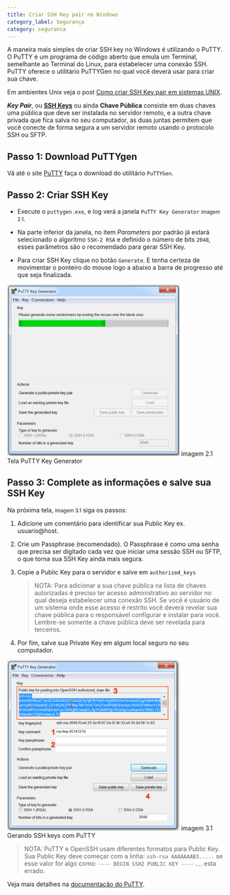 ```yaml
---
title: Criar SSH Key pair no Windows
category_label: Segurança
category: seguranca
---
```


A maneira mais simples de criar SSH key no Windows é utilizando o PuTTY. O PuTTY é um programa de código aberto que emula um Terminal, semelhante ao Terminal do Linux, para estabelecer uma conexão SSH. PuTTY oferece o utilitário PuTTYGen no qual você deverá usar para criar sua chave.

Em ambientes Unix veja o post [Como criar SSH Key pair em sistemas UNIX][1].

***Key Pair***, ou [**SSH Keys**][2] ou ainda **Chave Pública** consiste em duas chaves uma pública que deve ser instalada no servidor remoto, e a outra chave privada que fica salva no seu computador, as duas juntas permitem que você conecte de forma segura a um servidor remoto usando o protocolo SSH ou SFTP.

## Passo 1: Download PuTTYgen
Vá até o site [PuTTY][gen] faça o download do utilitário `PuTTYGen`.

## Passo 2: Criar SSH Key
- Execute o `puttygen.exe`, e log verá a janela `PuTTY Key Generator` <small>imagem 2.1</small>.

- Na parte inferior da janela, no item *Parameters* por padrão já estará selecionado o algoritmo `SSH-2 RSA` e definido o número de bits `2048`, esses parâmetros são o recomendado para gerar SSH Key.

- Para criar SSH Key clique no botão `Generate`. E tenha certeza de movimentar o ponteiro do mouse logo a abaixo a barra de progresso até que seja finalizada.

<div class="img-wrap text-center">
<img src="/images/2014/12/putty-1.jpg" alt="Tela PuTTY Key Generator" title="Tela PuTTY Key Generator" class="img-thumbnail" width="400">
<span>imagem 2.1 Tela PuTTY Key Generator</span>
</div>

## Passo 3: Complete as informações e salve sua SSH Key

Na próxima tela, <small>imagem 3.1</small> siga os passos:

1. Adicione um comentário para identificar sua Public Key ex. usuario@host.
 
2. Crie um Passphrase (recomendado). O Passphrase é como uma senha que precisa ser digitado cada vez que iniciar uma sessão SSH ou SFTP, o que torna sua SSH Key ainda mais segura.

3. Copie a Public Key para o servidor e salve em `authorized_keys`
	> NOTA: Para adicionar a sua chave pública na lista de chaves autorizadas é preciso ter acesso administrativo ao servidor no qual deseja estabelecer uma conexão SSH. Se você é usuário de um sistema onde esse acesso é restrito você deverá revelar sua chave pública para o responsável configurar e instalar para você. Lembre-se somente a chave pública deve ser revelada para terceiros.

4. Por fim, salve sua Private Key em algum local seguro no seu computador.

<div class="img-wrap text-center">
<img src="/images/2014/12/putty-2.jpg" alt="Gerando SSH keys com PuTTY" title="Gerando SSH keys com PuTTY" class="img-thumbnail" width="400">
<span>imagem 3.1 Gerando SSH keys com PuTTY</span>
</div>

> NOTA: PuTTY e OpenSSH usam diferentes formatos para Public Key. Sua Public Key deve começar com a linha: `ssh-rsa AAAAAAAB3.....` se esse valor for algo como: `---- BEGIN SSH2 PUBLIC KEY ----` .... esta errado.


Veja mais detalhes na [documentação do PuTTY][docs].

[1]: /blog/seguranca/como-criar-ssh-key-pair-unix.html
[2]: /blog/seguranca/ssh-keys.html

[docs]: http://www.chiark.greenend.org.uk/~sgtatham/putty/docs.html
[putty]: [http://www.chiark.greenend.org.uk/~sgtatham/putty/]
[gen]: http://www.chiark.greenend.org.uk/~sgtatham/putty/download.html

[ref_2]: http://katsande.com/using-puttygen-to-generate-ssh-private-public-keys
[ref_3]: http://wiki.joyent.com/wiki/display/jpc2/Manually+Generating+Your+SSH+Key+in+Windows
